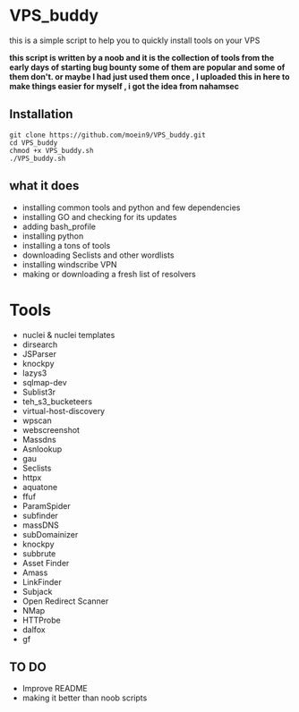 # VPS_buddy
this is a simple script to help you to quickly install tools on your VPS

**this script is written by a noob and it is the collection of tools from the early days of starting bug bounty some of them are popular and some of them don't. or maybe I had just used them once , I uploaded this in here to make things easier for myself , i got the idea from nahamsec**

## Installation

```
git clone https://github.com/moein9/VPS_buddy.git
cd VPS_buddy
chmod +x VPS_buddy.sh
./VPS_buddy.sh
```

## what it does

*  installing common tools and python and few dependencies
*  installing GO and checking for its updates 
*  adding bash_profile
*  installing python
*  installing a tons of tools
*  downloading Seclists and other wordlists
*  installing windscribe VPN
*  making or downloading a fresh list of resolvers

# Tools

- nuclei & nuclei templates
- dirsearch
- JSParser
- knockpy
- lazys3
- sqlmap-dev
- Sublist3r
- teh_s3_bucketeers
- virtual-host-discovery
- wpscan
- webscreenshot
- Massdns
- Asnlookup
- gau
- Seclists 
- httpx
- aquatone
- ffuf
- ParamSpider
- subfinder
- massDNS
- subDomainizer
- knockpy
- subbrute
- Asset Finder
- Amass
- LinkFinder
- Subjack
- Open Redirect Scanner
- NMap
- HTTProbe
- dalfox
- gf

## TO DO

- Improve README
- making it better than noob scripts
